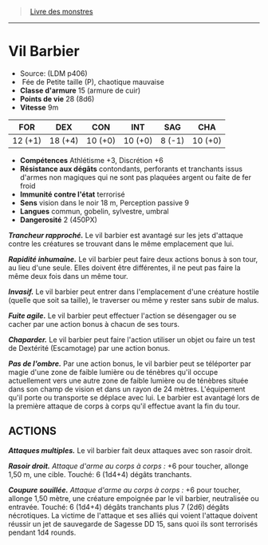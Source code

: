 ﻿> [Livre des monstres](tome_of_beasts.md)

---

# Vil Barbier

- Source: (LDM p406)
-  Fée de Petite taille (P), chaotique mauvaise
- **Classe d'armure** 15 (armure de cuir)
- **Points de vie** 28 (8d6)
- **Vitesse** 9m

|FOR|DEX|CON|INT|SAG|CHA|
|---|---|---|---|---|---|
|12 (+1)|18 (+4)|10 (+0)|10 (+0)|8 (-1)|10 (+0)|

- **Compétences** Athlétisme +3, Discrétion +6
- **Résistance aux dégâts** contondants, perforants et tranchants issus d'armes non magiques qui ne sont pas plaquées argent ou faite de fer froid
- **Immunité contre l'état** terrorisé
- **Sens** vision dans le noir 18 m, Perception passive 9
- **Langues** commun, gobelin, sylvestre, umbral
- **Dangerosité** 2 (450PX)

**_Trancheur rapproché._** Le vil barbier est avantagé sur les jets d'attaque contre les créatures se trouvant dans le même emplacement que lui.

**_Rapidité inhumaine._** Le vil barbier peut faire deux actions bonus à son tour, au lieu d'une seule. Elles doivent être différentes, il ne peut pas faire la même deux fois dans un même tour.

**_Invasif._** Le vil barbier peut entrer dans l'emplacement d'une créature hostile (quelle que soit sa taille), le traverser ou même y rester sans subir de malus.

**_Fuite agile._** Le vil barbier peut effectuer l'action se désengager ou se cacher par une action bonus à chacun de ses tours.

**_Chaparder._** Le vil barbier peut faire l'action utiliser un objet ou faire un test de Dextérité (Escamotage) par une action bonus.

**_Pas de l'ombre._** Par une action bonus, le vil barbier peut se téléporter par magie d'une zone de faible lumière ou de ténèbres qu'il occupe actuellement vers une autre zone de faible lumière ou de ténèbres située dans son champ de vision et dans un rayon de 24 mètres. L'équipement qu'il porte ou transporte se déplace avec lui. Le barbier est avantagé lors de la première attaque de corps à corps qu'il effectue avant la fin du tour.

## ACTIONS

**_Attaques multiples._** Le vil barbier fait deux attaques avec son rasoir droit.

**_Rasoir droit._** _Attaque d'arme au corps à corps :_ +6 pour toucher, allonge 1,50 m, une cible. Touché: 6 (1d4+4) dégâts tranchants.

**_Coupure souillée._** _Attaque d'arme au corps à corps :_ +6 pour toucher, allonge 1,50 mètre, une créature empoignée par le vil barbier, neutralisée ou entravée. Touché: 6 (1d4+4) dégâts tranchants plus 7 (2d6) dégâts nécrotiques. La victime de l'attaque et ses alliés qui voient l'attaque doivent réussir un jet de sauvegarde de Sagesse DD 15, sans quoi ils sont terrorisés pendant 1d4 rounds.

